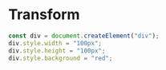 # Transform

```js eval T=parseDiv
const div = document.createElement("div");
div.style.width = "100px";
div.style.height = "100px";
div.style.background = "red";
```
